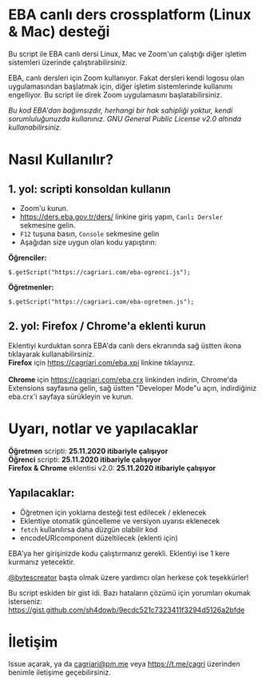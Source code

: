 # EBA canlı ders crossplatform (Linux & Mac) desteği
Bu script ile EBA canlı dersi Linux, Mac ve Zoom'un çalıştığı diğer işletim sistemleri üzerinde çalıştırabilirsiniz.

EBA, canlı dersleri için Zoom kullanıyor. Fakat dersleri kendi logosu olan uygulamasından başlatmak için, diğer işletim sistemlerinde kullanımı engelliyor. Bu script ile direk Zoom uygulamasını başlatabilirsiniz.

_Bu kod EBA'dan bağımsızdır, herhangi bir hak sahipliği yoktur, kendi sorumluluğunuzda kullanınız. GNU General Public License v2.0 altında kullanabilirsiniz._

# Nasıl Kullanılır?
## 1. yol: scripti konsoldan kullanın
- Zoom'u kurun.
- https://ders.eba.gov.tr/ders/ linkine giriş yapın, `Canlı Dersler` sekmesine gelin.
- `F12` tuşuna basın, `Console` sekmesine gelin
- Aşağıdan size uygun olan kodu yapıştırın:

**Öğrenciler:**
```
$.getScript("https://cagriari.com/eba-ogrenci.js");
```

**Öğretmenler:**
```
$.getScript("https://cagriari.com/eba-ogretmen.js");
```

## 2. yol: Firefox / Chrome'a eklenti kurun
Eklentiyi kurduktan sonra EBA'da canlı ders ekranında sağ üstten ikona tıklayarak kullanabilirsiniz.<br>
**Firefox** için https://cagriari.com/eba.xpi linkine tıklayınız.<br><br>
**Chrome** için https://cagriari.com/eba.crx linkinden indirin, Chrome'da Extensions sayfasına gelin, sağ üstten "Developer Mode"u açın, indirdiğiniz eba.crx'i sayfaya sürükleyin ve kurun.


# Uyarı, notlar ve yapılacaklar
**Öğretmen** scripti: **25.11.2020 itibariyle çalışıyor**<br>
**Öğrenci** scripti: **25.11.2020 itibariyle çalışıyor**<br>
**Firefox & Chrome** eklentisi v2.0: **25.11.2020 itibariyle çalışıyor**<br>

## Yapılacaklar:
- Öğretmen için yoklama desteği test edilecek / eklenecek
- Eklentiye otomatik güncelleme ve versiyon uyarısı eklenecek
- ```fetch``` kullanılırsa daha düzgün olabilir kod
- encodeURIcomponent düzeltilecek (eklenti için)

EBA'ya her girişinizde kodu çalıştırmanız gerekli. Eklentiyi ise 1 kere kurmanız yetecektir.

[@bytescreator](https://github.com/bytescreator) başta olmak üzere yardımcı olan herkese çok teşekkürler!

Bu script eskiden bir gist idi. Bazı hataların çözümü için yorumları okumak isterseniz:<br>
https://gist.github.com/sh4dowb/9ecdc521c7323411f3294d5126a2bfde


# İletişim
Issue açarak, ya da cagriari@pm.me veya https://t.me/cagri üzerinden benimle iletişime geçebilirsiniz.
